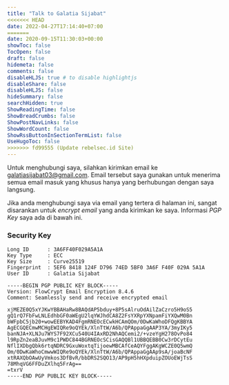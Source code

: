```yaml
---
title: "Talk to Galatia Sijabat"
<<<<<<< HEAD
date: 2022-04-27T17:14:40+07:00
=======
date: 2020-09-15T11:30:03+00:00
showToc: false
TocOpen: false
draft: false
hidemeta: false
comments: false
disableHLJS: true # to disable highlightjs
disableShare: false
disableHLJS: false
hideSummary: false
searchHidden: true
ShowReadingTime: false
ShowBreadCrumbs: false
ShowPostNavLinks: false
ShowWordCount: false
ShowRssButtonInSectionTermList: false
UseHugoToc: false
>>>>>>> fd99555 (Update rebelsec.id Site)
---
```




Untuk menghubungi saya, silahkan kirimkan email ke [galatiasijabat03@gmail.com](mailto:galatiasijabat03@gmail.com). Email tersebut saya gunakan untuk menerima semua email masuk yang khusus hanya yang berhubungan dengan saya langsung.

Jika anda menghubungi saya via email yang tertera di halaman ini, sangat disarankan untuk _encrypt email_ yang anda kirimkan ke saya. Informasi _PGP Key_ saya ada di bawah ini.

### Security Key

```
Long ID      : 3A6FF40F029A5A1A
Key Type     : ECC
Key Size     : Curve25519
Fingerprint  : 5EF6 8418 124F D796 74ED 5BF0 3A6F F40F 029A 5A1A
User ID      : Galatia Sijabat
```

```
-----BEGIN PGP PUBLIC KEY BLOCK-----
Version: FlowCrypt Email Encryption 8.4.6
Comment: Seamlessly send and receive encrypted email

xjMEZE0Q5xYJKwYBBAHaRw8BAQdAP5bduy+8P5sAlruOdAilZaCzro5H9oS5
gQ1rQ7FbFwLNLEdhbGF0aWEgU2lqYWJhdCA8Z2FsYXRpYXNpamFiYXQwM0Bn
bWFpbC5jb20+wowEEBYKAD4FgmRNEOcECwkHCAmQOm/0DwKaWhoDFQgKBBYA
AgECGQECmwMCHgEWIQRe9oQYEk/XlnTtW/A6b/QPAppaGgAAP3YA/3myIKy5
banNJA+XLNJu7WYS7F92XCu540U4IAxRD2NhAQCemi2/+vzeYgH278OvPo84
l9RpZn2eaBJuvM9c1PWDC844BGRNEOcSCisGAQQBl1UBBQEBB0Cw3rDCytEu
NflIXDbgQbk6rtqNDRC9GxuWoxtqTijoewMBCAfCeAQYFggAKgWCZE0Q5wmQ
Om/0DwKaWhoCmwwWIQRe9oQYEk/XlnTtW/A6b/QPAppaGgAAp9sA/joaBcNF
xtRAXQbOAwUyVmkos3DfBvR/bbDRS2SQO13/AP9pH5hHXpduipZOUoEWjTsS
78MhqVG6FFDuZXlhq5FrAg==
=txrV
-----END PGP PUBLIC KEY BLOCK-----
```
